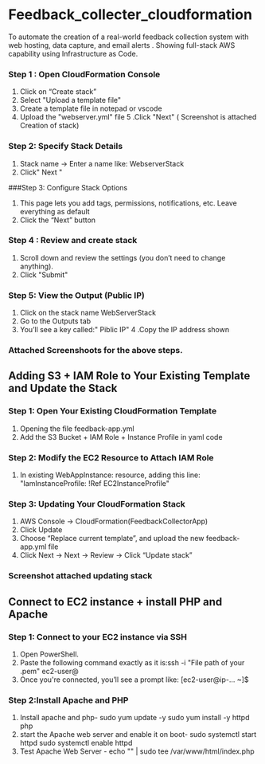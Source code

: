 # Feedback_collecter_cloudformation
To automate the creation of a real-world feedback collection system with web hosting, data capture, and email alerts . Showing full-stack AWS capability using Infrastructure as Code.

### Step 1 : Open CloudFormation Console
1. Click on “Create stack”
2. Select "Upload a template file"
3. Create a template file in notepad or vscode
4. Upload the "webserver.yml" file
5 .Click "Next" ( Screenshot is attached Creation of stack)

### Step 2: Specify Stack Details
1. Stack name → Enter a name like: WebserverStack
2. Click" Next "

###Step 3: Configure Stack Options
1. This page lets you add tags, permissions, notifications, etc.
Leave everything as default
2. Click the “Next” button
   
### Step 4 : Review and create stack
1. Scroll down and review the settings (you don’t need to change anything).
2. Click "Submit"
   
### Step 5: View the Output (Public IP)
1. Click on the stack name WebServerStack
2. Go to the Outputs tab
3. You’ll see a key called:" Piblic IP"
4 .Copy the IP address shown

### Attached Screenshoots for the above steps.


## Adding S3 + IAM Role to Your Existing Template and Update the Stack

### Step 1: Open Your Existing CloudFormation Template
   1. Opening the file feedback-app.yml
   2. Add the S3 Bucket + IAM Role + Instance Profile in yaml code
      
### Step 2: Modify the EC2 Resource to Attach IAM Role
  1. In existing WebAppInstance: resource, adding this line: "IamInstanceProfile: !Ref EC2InstanceProfile"

### Step 3:  Updating Your CloudFormation Stack
  1. AWS Console → CloudFormation(FeedbackCollectorApp)
  2. Click Update
  3. Choose “Replace current template”, and upload the new feedback-app.yml file
  4. Click Next → Next → Review → Click “Update stack”

### Screenshot attached updating stack 


## Connect to EC2 instance + install PHP and Apache
 ### Step 1: Connect to your EC2 instance via SSH
   1. Open PowerShell.
   2. Paste the following command exactly as it is:ssh -i "File path of your .pem" ec2-user@<your-public-ip>
   3. Once you're connected, you’ll see a prompt like: [ec2-user@ip-... ~]$

### Step 2:Install Apache and PHP
 1. Install apache and php-
    sudo yum update -y
    sudo yum install -y httpd php
 3. start the Apache web server and enable it on boot-
     sudo systemctl start httpd
    sudo systemctl enable httpd
 5. Test Apache Web Server -
    echo "<?php echo 'PHP is working'; ?>" | sudo tee /var/www/html/index.php



